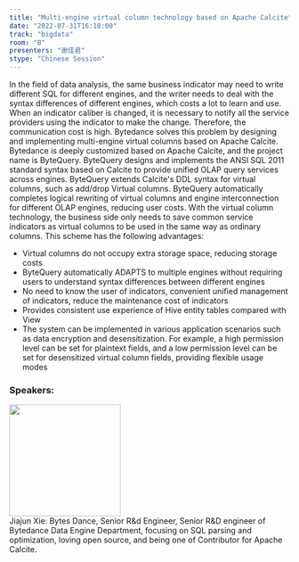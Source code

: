 ```yaml
---
title: "Multi-engine virtual column technology based on Apache Calcite"
date: "2022-07-31T16:10:00"
track: "bigdata"
room: "B"
presenters: "谢佳君"
stype: "Chinese Session"
---
```

In the field of data analysis, the same business indicator may need to write different SQL for different engines, and the writer needs to deal with the syntax differences of different engines, which costs a lot to learn and use. When an indicator caliber is changed, it is necessary to notify all the service providers using the indicator to make the change. Therefore, the communication cost is high. Bytedance solves this problem by designing and implementing multi-engine virtual columns based on Apache Calcite.
Bytedance is deeply customized based on Apache Calcite, and the project name is ByteQuery. ByteQuery designs and implements the ANSI SQL 2011 standard syntax based on Calcite to provide unified OLAP query services across engines. ByteQuery extends Calcite's DDL syntax for virtual columns, such as add/drop Virtual columns. ByteQuery automatically completes logical rewriting of virtual columns and engine interconnection for different OLAP engines, reducing user costs. With the virtual column technology, the business side only needs to save common service indicators as virtual columns to be used in the same way as ordinary columns. This scheme has the following advantages:
- Virtual columns do not occupy extra storage space, reducing storage costs
- ByteQuery automatically ADAPTS to multiple engines without requiring users to understand syntax differences between different engines
- No need to know the user of indicators, convenient unified management of indicators, reduce the maintenance cost of indicators
- Provides consistent use experience of Hive entity tables compared with View
- The system can be implemented in various application scenarios such as data encryption and desensitization. For example, a high permission level can be set for plaintext fields, and a low permission level can be set for desensitized virtual column fields, providing flexible usage modes
 ### Speakers: 
 <img src="images/speaker/1187.png" width="200" /><br>Jiajun Xie: Bytes Dance, Senior R&d Engineer, Senior R&D engineer of Bytedance Data Engine Department, focusing on SQL parsing and optimization, loving open source, and being one of Contributor for Apache Calcite.

 